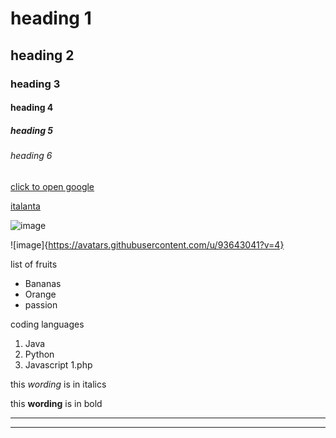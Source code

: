 <!--headings section-->
 # heading 1
## heading 2
### heading 3
#### heading 4
##### heading 5
###### heading 6

<!-- links -->
[ click to open google](google.com)

<!-- Italanta -->
[italanta](https://github.com/iTalantaAcademy-kakuma-1/home)


<!--images-->

![image](https://avatars.githubusercontent.com/u/93643041?s=400&u=019541dbde498e46c106fb8ce2f40b9c5028eff2&v=4)

![image]{https://avatars.githubusercontent.com/u/93643041?v=4}

<!--Unordered lists-->
list of fruits

* Bananas
* Orange
* passion
  
 <!-- Ordered lists-->
 coding languages
1. Java
1. Python
1. Javascript
1.php

 <!-- Italics-->
 this *wording* is in italics

 <!-- Bold-->
 this **wording** is in bold

 <!-- Horizontal lines-->

 ___
 ___
